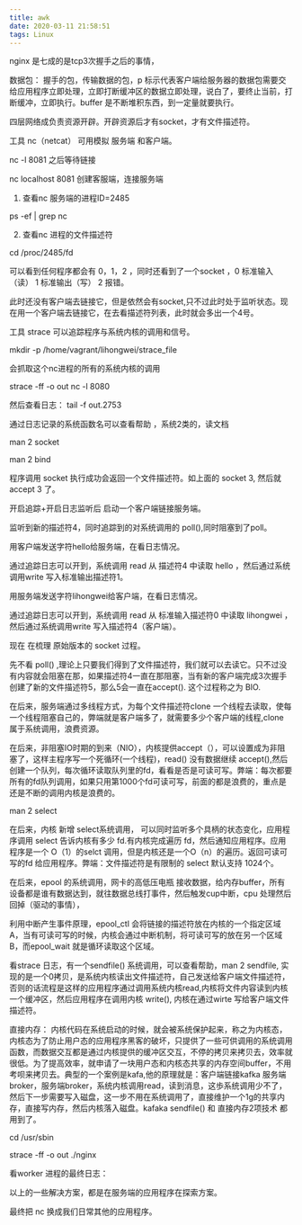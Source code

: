 ```yaml
---
title: awk
date: 2020-03-11 21:58:51
tags: Linux
---
```


nginx 是七成的是tcp3次握手之后的事情，

数据包： 握手的包，传输数据的包，p 标示代表客户端给服务器的数据包需要交给应用程序立即处理，立即打断缓冲区的数据立即处理，说白了，要终止当前，打断缓冲，立即执行。buffer 是不断堆积东西，到一定量就要执行。

四层网络成负责资源开辟。开辟资源后才有socket，才有文件描述符。


工具 nc（netcat） 可用模拟 服务端 和客户端。

nc -l 8081 之后等待链接

nc localhost 8081  创建客服端，连接服务端


1. 查看nc 服务端的进程ID=2485  

ps -ef | grep nc 

2. 查看nc 进程的文件描述符

cd /proc/2485/fd

可以看到任何程序都会有 0，1，2 ，同时还看到了一个socket ，0 标准输入（读） 1 标准输出（写） 2 报错。

此时还没有客户端去链接它，但是依然会有socket,只不过此时处于监听状态。现在用一个客户端去链接它，在去看描述符列表，此时就会多出一个4号。



工具 strace 可以追踪程序与系统内核的调用和信号。

mkdir -p /home/vagrant/lihongwei/strace_file


会抓取这个nc进程的所有的系统内核的调用

strace -ff -o out nc -l 8080

然后查看日志： tail -f  out.2753


通过日志记录的系统函数名可以查看帮助 ，系统2类的，读文档

man 2 socket

man 2 bind

程序调用 socket 执行成功会返回一个文件描述符。如上面的 socket 3, 然后就 accept 3 了。



开启追踪+开启日志监听后 启动一个客户端链接服务端。


监听到新的描述符4，同时追踪到的对系统调用的 poll(),同时阻塞到了poll。


用客户端发送字符hello给服务端，在看日志情况。


通过追踪日志可以开到，系统调用 read 从 描述符4 中读取 hello ，然后通过系统调用write 写入标准输出描述符1。


用服务端发送字符lihongwei给客户端，在看日志情况。


通过追踪日志可以开到，系统调用 read 从 标准输入描述符0 中读取 lihongwei ，然后通过系统调用write 写入描述符4（客户端）。



现在 在梳理 原始版本的 socket 过程。 

先不看 poll() ,理论上只要我们得到了文件描述符，我们就可以去读它。只不过没有内容就会阻塞在那，如果描述符4一直在那阻塞，当有新的客户端完成3次握手创建了新的文件描述符5，那么5会一直在accept(). 这个过程称之为 BIO.


在后来，服务端通过多线程方式，为每个文件描述符clone 一个线程去读取，使每一个线程阻塞自己的，弊端就是客户端多了，就需要多少个客户端的线程,clone 属于系统调用，浪费资源。


在后来，非阻塞IO时期的到来（NIO），内核提供accept（），可以设置成为非阻塞了，这样主程序写一个死循环(一个线程)，read() 没有数据继续 accept(),然后创建一个队列，每次循环读取队列里的fd，看看是否是可读可写。弊端：每次都要所有的fd队列调用，如果只用第1000个fd可读可写，前面的都是浪费的，重点是还是不断的调用内核是浪费的。

man 2 select 

在后来，内核 新增 select系统调用， 可以同时监听多个具柄的状态变化，应用程序调用 select 告诉内核有多少 fd.有内核完成遍历 fd，然后通知应用程序。应用程序是一个 O（1）的selct 调用，但是内核还是一个O（n）的遍历。返回可读可写的fd 给应用程序。弊端：文件描述符是有限制的 select 默认支持 1024个。


在后来，epool 的系统调用，网卡的高低压电瓶 接收数据，给内存buffer，所有设备都是谁有数据达到，就往数据总线打事件，然后触发cup中断，cpu 处理然后回掉（驱动的事情），

利用中断产生事件原理，epool_ctl 会将链接的描述符放在内核的一个指定区域A，当有可读可写的时候，内核会通过中断机制，将可读可写的放在另一个区域B，而epool_wait 就是循环读取这个区域。


看strace 日志，有一个sendfile() 系统调用，可以查看帮助，man 2 sendfile, 实现的是一个0拷贝，是系统内核读出文件描述符，自己发送给客户端文件描述符，否则的话流程是这样的应用程序通过调用系统内核read,内核将文件内容读到内核一个缓冲区，然后应用程序在调用内核 write(), 内核在通过wirte 写给客户端文件描述符。


直接内存： 内核代码在系统启动的时候，就会被系统保护起来，称之为内核态，内核态为了防止用户态的应用程序黑客的破坏，只提供了一些可供调用的系统调用函数，而数据交互都是通过内核提供的缓冲区交互，不停的拷贝来拷贝去，效率就很低。为了提高效率，就申请了一块用户态和内核态共享的内存空间buffer，不用考呗来拷贝去。典型的一个案例是kafa,他的原理就是：客户端链接kafka 服务端broker，服务端broker，系统内核调用read，读到消息，这歩系统调用少不了，然后下一步需要写入磁盘，这一步不用在系统调用了，直接维护一个1g的共享内存，直接写内存，然后内核落入磁盘。kafaka sendfile() 和 直接内存2项技术 都用到了。



cd /usr/sbin

strace -ff -o out ./nginx


看worker 进程的最终日志：






以上的一些解决方案，都是在服务端的应用程序在探索方案。



最终把 nc 换成我们日常其他的应用程序。












